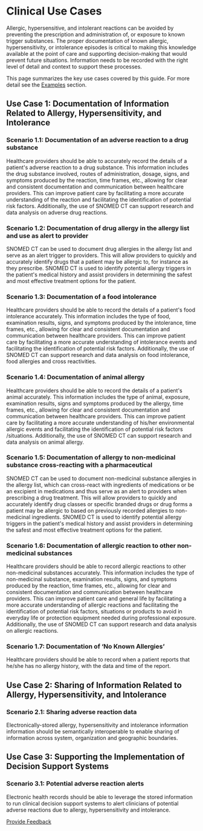# Clinical Use Cases

Allergic, hypersensitive, and intolerant reactions can be avoided by preventing the prescription and administration of, or exposure to known trigger substances. The proper documentation of known allergic, hypersensitivity, or intolerance episodes is critical to making this knowledge available at the point of care and supporting decision-making that would prevent future situations. Information needs to be recorded with the right level of detail and context to support these processes.

This page summarizes the key use cases covered by this guide. For more detail see the [Examples](<../4 information-model-and-terminology-binding/4.3-examples.md>) section.&#x20;

## Use Case 1: Documentation of Information Related to Allergy, Hypersensitivity, and Intolerance

### Scenario 1.1: Documentation of an adverse reaction to a drug substance

Healthcare providers should be able to accurately record the details of a patient's adverse reaction to a drug substance. This information includes the drug substance involved, routes of administration, dosage, signs, and symptoms produced by the reaction, time frames, etc., allowing for clear and consistent documentation and communication between healthcare providers. This can improve patient care by facilitating a more accurate understanding of the reaction and facilitating the identification of potential risk factors. Additionally, the use of SNOMED CT can support research and data analysis on adverse drug reactions.

### Scenario 1.2: Documentation of drug allergy in the allergy list and use as alert to provider

SNOMED CT can be used to document drug allergies in the allergy list and serve as an alert trigger to providers. This will allow providers to quickly and accurately identify drugs that a patient may be allergic to, for instance as they prescribe. SNOMED CT is used to identify potential allergy triggers in the patient's medical history and assist providers in determining the safest and most effective treatment options for the patient.

### Scenario 1.3: Documentation of a food intolerance

Healthcare providers should be able to record the details of a patient's food intolerance accurately. This information includes the type of food, examination results, signs, and symptoms produced by the intolerance, time frames, etc., allowing for clear and consistent documentation and communication between healthcare providers. This can improve patient care by facilitating a more accurate understanding of intolerance events and facilitating the identification of potential risk factors. Additionally, the use of SNOMED CT can support research and data analysis on food intolerance, food allergies and cross reactivities.

### Scenario 1.4: Documentation of animal allergy

Healthcare providers should be able to record the details of a patient's animal accurately. This information includes the type of animal, exposure, examination results, signs and symptoms produced by the allergy, time frames, etc., allowing for clear and consistent documentation and communication between healthcare providers. This can improve patient care by facilitating a more accurate understanding of his/her environmental allergic events and facilitating the identification of potential risk factors /situations. Additionally, the use of SNOMED CT can support research and data analysis on animal allergy.

### Scenario 1.5: Documentation of allergy to non-medicinal substance cross-reacting with a pharmaceutical

SNOMED CT can be used to document non-medicinal substance allergies in the allergy list, which can cross-react with ingredients of medications or be an excipient in medications and thus serve as an alert to providers when prescribing a drug treatment. This will allow providers to quickly and accurately identify drug classes or specific branded drugs or drug forms a patient may be allergic to based on previously recorded allergies to non-medicinal ingredients. SNOMED CT is used to identify potential allergy triggers in the patient's medical history and assist providers in determining the safest and most effective treatment options for the patient.

### Scenario 1.6: Documentation of allergic reaction to other non-medicinal substances

Healthcare providers should be able to record allergic reactions to other non-medicinal substances accurately. This information includes the type of non-medicinal substance, examination results, signs, and symptoms produced by the reaction, time frames, etc., allowing for clear and consistent documentation and communication between healthcare providers. This can improve patient care and general life by facilitating a more accurate understanding of allergic reactions and facilitating the identification of potential risk factors, situations or products to avoid in everyday life or protection equipment needed during professional exposure. Additionally, the use of SNOMED CT can support research and data analysis on allergic reactions.

### Scenario 1.7: Documentation of ‘No Known Allergies’

Healthcare providers should be able to record when a patient reports that he/she has no allergy history, with the data and time of the report.

## Use Case 2: Sharing of Information Related to Allergy, Hypersensitivity, and Intolerance

### Scenario 2.1: Sharing adverse reaction data

Electronically-stored allergy, hypersensitivity and intolerance information information should be semantically interoperable to enable sharing of information across system, organization and geographic boundaries.

## Use Case 3: Supporting the Implementation of Decision Support Systems

### Scenario 3.1: Potential adverse reaction alerts

Electronic health records should be able to leverage the stored information to run clinical decision support systems to alert clinicians of potential adverse reactions due to allergy, hypersensitivity and intolerance.






<a href="https://docs.google.com/forms/d/e/1FAIpQLScTmbZIf0UEQwYDkY27EEWBkaiYkHSbR0_9DmFrMLXoQLyL7Q/viewform?usp=pp_url&entry.1767247133=Allergy+IG&entry.670899847=Clinical%20Use%20Cases" class="button primary">Provide Feedback</a>
